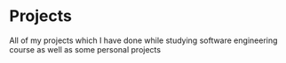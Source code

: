 # Projects
All of my projects which I have done while studying software engineering course as well as some personal projects
